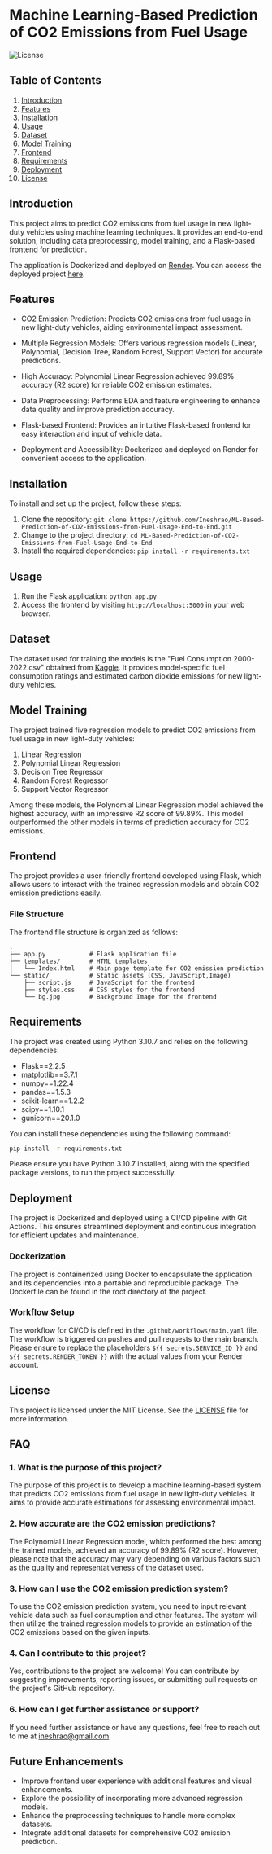 # Machine Learning-Based Prediction of CO2 Emissions from Fuel Usage

![License](https://img.shields.io/badge/license-MIT-blue.svg)

## Table of Contents

1. [Introduction](#introduction)
2. [Features](#features)
3. [Installation](#installation)
4. [Usage](#usage)
5. [Dataset](#dataset)
6. [Model Training](#model-training)
7. [Frontend](#frontend)
8. [Requirements](#requirements)
9. [Deployment](#deployment)
10. [License](#license)

## Introduction

This project aims to predict CO2 emissions from fuel usage in new light-duty vehicles using machine learning techniques. It provides an end-to-end solution, including data preprocessing, model training, and a Flask-based frontend for prediction.

The application is Dockerized and deployed on [Render](https://render.com/). You can access the deployed project [here](https://c02-emission.onrender.com/).


## Features

- CO2 Emission Prediction: Predicts CO2 emissions from fuel usage in new light-duty vehicles, aiding environmental impact assessment.

- Multiple Regression Models: Offers various regression models (Linear, Polynomial, Decision Tree, Random Forest, Support Vector) for accurate predictions.

- High Accuracy: Polynomial Linear Regression achieved 99.89% accuracy (R2 score) for reliable CO2 emission estimates.

- Data Preprocessing: Performs EDA and feature engineering to enhance data quality and improve prediction accuracy.

- Flask-based Frontend: Provides an intuitive Flask-based frontend for easy interaction and input of vehicle data.

- Deployment and Accessibility: Dockerized and deployed on Render for convenient access to the application.


## Installation

To install and set up the project, follow these steps:

1. Clone the repository: `git clone https://github.com/Ineshrao/ML-Based-Prediction-of-CO2-Emissions-from-Fuel-Usage-End-to-End.git`
2. Change to the project directory: `cd ML-Based-Prediction-of-CO2-Emissions-from-Fuel-Usage-End-to-End`
3. Install the required dependencies: `pip install -r requirements.txt`

## Usage

1. Run the Flask application: `python app.py`
2. Access the frontend by visiting `http://localhost:5000` in your web browser.

## Dataset

The dataset used for training the models is the "Fuel Consumption 2000-2022.csv" obtained from [Kaggle](https://www.kaggle.com/datasets/ahmettyilmazz/fuel-consumption). It provides model-specific fuel consumption ratings and estimated carbon dioxide emissions for new light-duty vehicles.

## Model Training

The project trained five regression models to predict CO2 emissions from fuel usage in new light-duty vehicles:

1. Linear Regression
2. Polynomial Linear Regression
3. Decision Tree Regressor
4. Random Forest Regressor
5. Support Vector Regressor

Among these models, the Polynomial Linear Regression model achieved the highest accuracy, with an impressive R2 score of 99.89%. This model outperformed the other models in terms of prediction accuracy for CO2 emissions.


## Frontend

The project provides a user-friendly frontend developed using Flask, which allows users to interact with the trained regression models and obtain CO2 emission predictions easily.

### File Structure

The frontend file structure is organized as follows:

```plaintext
.
├── app.py            # Flask application file
├── templates/        # HTML templates
│   └── Index.html    # Main page template for CO2 emission prediction
└── static/           # Static assets (CSS, JavaScript,Image)
    ├── script.js     # JavaScript for the frontend
    ├── styles.css    # CSS styles for the frontend
    └── bg.jpg        # Background Image for the frontend
```

## Requirements

The project was created using Python 3.10.7 and relies on the following dependencies:

- Flask==2.2.5
- matplotlib==3.7.1
- numpy==1.22.4
- pandas==1.5.3
- scikit-learn==1.2.2
- scipy==1.10.1
- gunicorn==20.1.0


You can install these dependencies using the following command:


```bash
pip install -r requirements.txt
```

Please ensure you have Python 3.10.7 installed, along with the specified package versions, to run the project successfully.

## Deployment

The project is Dockerized and deployed using a CI/CD pipeline with Git Actions. This ensures streamlined deployment and continuous integration for efficient updates and maintenance.

### Dockerization

The project is containerized using Docker to encapsulate the application and its dependencies into a portable and reproducible package. The Dockerfile can be found in the root directory of the project.

### Workflow Setup

The workflow for CI/CD is defined in the `.github/workflows/main.yaml` file. The workflow is triggered on pushes and pull requests to the main branch. Please ensure to replace the placeholders `${{ secrets.SERVICE_ID }}` and `${{ secrets.RENDER_TOKEN }}` with the actual values from your Render account.

## License

This project is licensed under the MIT License. See the [LICENSE](LICENSE) file for more information.

## FAQ

### 1. What is the purpose of this project?

The purpose of this project is to develop a machine learning-based system that predicts CO2 emissions from fuel usage in new light-duty vehicles. It aims to provide accurate estimations for assessing environmental impact.

### 2. How accurate are the CO2 emission predictions?

The Polynomial Linear Regression model, which performed the best among the trained models, achieved an accuracy of 99.89% (R2 score). However, please note that the accuracy may vary depending on various factors such as the quality and representativeness of the dataset used.

### 3. How can I use the CO2 emission prediction system?

To use the CO2 emission prediction system, you need to input relevant vehicle data such as fuel consumption and other features. The system will then utilize the trained regression models to provide an estimation of the CO2 emissions based on the given inputs.

### 4. Can I contribute to this project?

Yes, contributions to the project are welcome! You can contribute by suggesting improvements, reporting issues, or submitting pull requests on the project's GitHub repository.

### 6. How can I get further assistance or support?

If you need further assistance or have any questions, feel free to reach out to me at [ineshrao@gmail.com](mailto:ineshrao@gmail.com).


## Future Enhancements

- Improve frontend user experience with additional features and visual enhancements.
- Explore the possibility of incorporating more advanced regression models.
- Enhance the preprocessing techniques to handle more complex datasets.
- Integrate additional datasets for comprehensive CO2 emission prediction.


